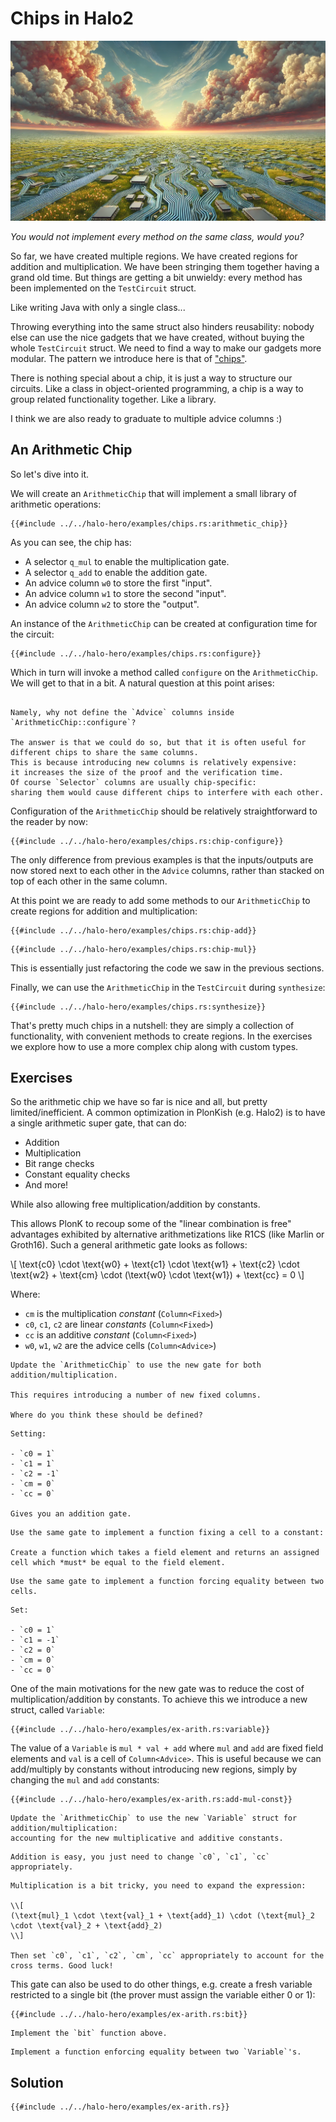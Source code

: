# Chips in Halo2

![](./top.webp)

*You would not implement every method on the same class, would you?*

So far, we have created multiple regions.
We have created regions for addition and multiplication.
We have been stringing them together having a grand old time.
But things are getting a bit unwieldy:
every method has been implemented on the `TestCircuit` struct.

Like writing Java with only a single class...

Throwing everything into the same struct
also hinders reusability: nobody else can use the nice gadgets that we have created,
without buying the whole `TestCircuit` struct.
We need to find a way to make our gadgets more modular.
The pattern we introduce here is that of ["chips"](https://zcash.github.io/halo2/concepts/chips.html).

There is nothing special about a chip, it is just a way to structure our circuits.
Like a class in object-oriented programming, a chip is a way to group related functionality together.
Like a library.

I think we are also ready to graduate to multiple advice columns :)

## An Arithmetic Chip

So let's dive into it.

We will create an `ArithmeticChip` that will implement a small library of arithmetic operations:

```rust,noplaypen
{{#include ../../halo-hero/examples/chips.rs:arithmetic_chip}}
```

As you can see, the chip has:

- A selector `q_mul` to enable the multiplication gate.
- A selector `q_add` to enable the addition gate.
- An advice column `w0` to store the first "input".
- An advice column `w1` to store the second "input".
- An advice column `w2` to store the "output".

An instance of the `ArithmeticChip` can be created at configuration time for the circuit:

```rust,noplaypen
{{#include ../../halo-hero/examples/chips.rs:configure}}
```

Which in turn will invoke a method called `configure` on the `ArithmeticChip`.
We will get to that in a bit.
A natural question at this point arises:

```admonish question title="Why do we define the columns in the configure of the TestCircuit?"

Namely, why not define the `Advice` columns inside `ArithmeticChip::configure`?

The answer is that we could do so, but that it is often useful for different chips to share the same columns.
This is because introducing new columns is relatively expensive:
it increases the size of the proof and the verification time.
Of course `Selector` columns are usually chip-specific:
sharing them would cause different chips to interfere with each other.
```

Configuration of the `ArithmeticChip` should be relatively straightforward to the reader by now:

```rust,noplaypen
{{#include ../../halo-hero/examples/chips.rs:chip-configure}}
```

The only difference from previous examples is that the inputs/outputs are now stored next to each other in the `Advice` columns,
rather than stacked on top of each other in the same column.

At this point we are ready to add some methods to our `ArithmeticChip` to create regions for addition and multiplication:

```rust,noplaypen
{{#include ../../halo-hero/examples/chips.rs:chip-add}}
```

```rust,noplaypen
{{#include ../../halo-hero/examples/chips.rs:chip-mul}}
```

This is essentially just refactoring the code we saw in the previous sections.

Finally, we can use the `ArithmeticChip` in the `TestCircuit` during `synthesize`:

```rust,noplaypen
{{#include ../../halo-hero/examples/chips.rs:synthesize}}
```

That's pretty much chips in a nutshell:
they are simply a collection of functionality, with convenient methods
to create regions.
In the exercises we explore how to use a more complex chip along with custom types.

## Exercises

So the arithmetic chip we have so far is nice and all, but pretty limited/inefficient. A common optimization in PlonKish (e.g. Halo2) is to have a single arithmetic super gate, that can do:

- Addition
- Multiplication
- Bit range checks
- Constant equality checks
- And more!

While also allowing free multiplication/addition by constants.

This allows PlonK to recoup some of the "linear combination is free" advantages exhibited by alternative arithmetizations like R1CS (like Marlin or Groth16).
Such a general arithmetic gate looks as follows:

\\[
\text{c0} \cdot \text{w0} + \text{c1} \cdot \text{w1} + \text{c2} \cdot \text{w2} + \text{cm} \cdot (\text{w0} \cdot \text{w1}) + \text{cc} = 0
\\]

Where:

- `cm` is the multiplication *constant* (`Column<Fixed>`)
- `c0`, `c1`, `c2` are linear *constants* (`Column<Fixed>`)
- `cc` is an additive *constant* (`Column<Fixed>`)
- `w0`, `w1`, `w2` are the advice cells (`Column<Advice>`)

```admonish exercise
Update the `ArithmeticChip` to use the new gate for both addition/multiplication.

This requires introducing a number of new fixed columns.

Where do you think these should be defined?
```

```admonish hint
Setting:

- `c0 = 1`
- `c1 = 1`
- `c2 = -1`
- `cm = 0`
- `cc = 0`

Gives you an addition gate.
```

```admonish exercise
Use the same gate to implement a function fixing a cell to a constant:

Create a function which takes a field element and returns an assigned cell which *must* be equal to the field element.
```

```admonish exercise
Use the same gate to implement a function forcing equality between two cells.
```

```admonish hint
Set:

- `c0 = 1`
- `c1 = -1`
- `c2 = 0`
- `cm = 0`
- `cc = 0`
```

One of the main motivations for the new gate was to reduce the cost of multiplication/addition by constants.
To achieve this we introduce a new struct, called `Variable`:

```rust,noplaypen
{{#include ../../halo-hero/examples/ex-arith.rs:variable}}
```

The value of a `Variable` is `mul * val + add` where `mul` and `add` are fixed field elements and `val` is a cell of `Column<Advice>`. This is useful because we can add/multiply by constants without introducing new regions, simply by changing the `mul` and `add` constants:

```rust,noplaypen
{{#include ../../halo-hero/examples/ex-arith.rs:add-mul-const}}
```

```admonish exercise
Update the `ArithmeticChip` to use the new `Variable` struct for addition/multiplication:
accounting for the new multiplicative and additive constants.
```

```admonish hint
Addition is easy, you just need to change `c0`, `c1`, `cc` appropriately.
```

```admonish hint
Multiplication is a bit tricky, you need to expand the expression:

\\[
(\text{mul}_1 \cdot \text{val}_1 + \text{add}_1) \cdot (\text{mul}_2 \cdot \text{val}_2 + \text{add}_2)
\\]

Then set `c0`, `c1`, `c2`, `cm`, `cc` appropriately to account for the cross terms. Good luck!
```

This gate can also be used to do other things, e.g.
create a fresh variable restricted to a single bit
(the prover must assign the variable either 0 or 1):

```rust,noplaypen
{{#include ../../halo-hero/examples/ex-arith.rs:bit}}
```

```admonish exercise
Implement the `bit` function above.
```

```admonish exercise
Implement a function enforcing equality between two `Variable`'s.
```

## Solution

```rust,noplaypen
{{#include ../../halo-hero/examples/ex-arith.rs}}
```
